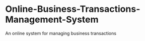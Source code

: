 # Online-Business-Transactions-Management-System
An online system for managing business transactions
